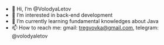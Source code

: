 - 👋 Hi, I’m @VolodyaLetov
- 👀 I’m interested in back-end development
- 🌱 I’m currently learning fundamental knowledges about Java
- 📫 How to reach me: gmail: tregvovka@gmail.com, telegram: @volodyaletov

<!---
VolodyaLetov/VolodyaLetov is a ✨ special ✨ repository because its `README.md` (this file) appears on your GitHub profile.
You can click the Preview link to take a look at your changes.
--->
